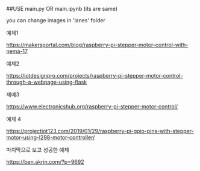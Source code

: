 ##USE main.py OR main.ipynb (its are same)

you can change images in 'lanes' folder



예제1

https://makersportal.com/blog/raspberry-pi-stepper-motor-control-with-nema-17

예제2

https://iotdesignpro.com/projects/raspberry-pi-stepper-motor-control-through-a-webpage-using-flask

제예3

https://www.electronicshub.org/raspberry-pi-stepper-motor-control/

예제 4

https://projectiot123.com/2019/01/29/raspberry-pi-gpio-pins-with-stepper-motor-using-l298-motor-controller/



마지막으로 보고 성공한 예제

https://ben.akrin.com/?p=9692
